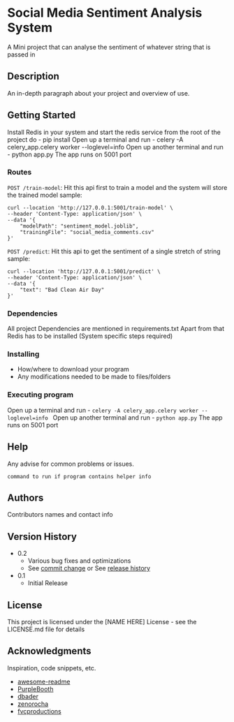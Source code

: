 # Social Media Sentiment Analysis System

A Mini project that can analyse the sentiment of whatever string that is passed in

## Description

An in-depth paragraph about your project and overview of use.

## Getting Started
Install Redis in your system and start the redis service
from the root of the project do - pip install
Open up a terminal and run - celery -A celery_app.celery worker --loglevel=info 
Open up another terminal and run - python app.py
The app runs on 5001 port
### Routes
```POST /train-model```: Hit this api first to train a model and the system will store the trained model
sample: 
```
curl --location 'http://127.0.0.1:5001/train-model' \
--header 'Content-Type: application/json' \
--data '{
    "modelPath": "sentiment_model.joblib",
    "trainingFile": "social_media_comments.csv"
}'
```

```POST /predict```: Hit this api to get the sentiment of a single stretch of string
sample:
```
curl --location 'http://127.0.0.1:5001/predict' \
--header 'Content-Type: application/json' \
--data '{
    "text": "Bad Clean Air Day"
}'
```
### Dependencies
All project Dependencies are mentioned in requirements.txt
Apart from that Redis has to be installed (System specific steps required)

### Installing

* How/where to download your program
* Any modifications needed to be made to files/folders

### Executing program

Open up a terminal and run - ```celery -A celery_app.celery worker --loglevel=info ```
Open up another terminal and run - ```python app.py```
The app runs on 5001 port

## Help

Any advise for common problems or issues.
```
command to run if program contains helper info
```

## Authors

Contributors names and contact info

## Version History

* 0.2
    * Various bug fixes and optimizations
    * See [commit change]() or See [release history]()
* 0.1
    * Initial Release

## License

This project is licensed under the [NAME HERE] License - see the LICENSE.md file for details

## Acknowledgments

Inspiration, code snippets, etc.
* [awesome-readme](https://github.com/matiassingers/awesome-readme)
* [PurpleBooth](https://gist.github.com/PurpleBooth/109311bb0361f32d87a2)
* [dbader](https://github.com/dbader/readme-template)
* [zenorocha](https://gist.github.com/zenorocha/4526327)
* [fvcproductions](https://gist.github.com/fvcproductions/1bfc2d4aecb01a834b46)
